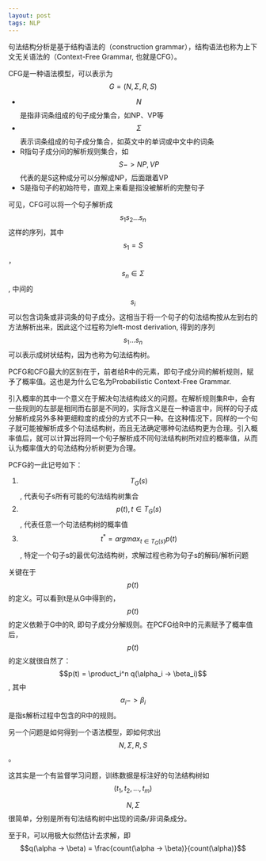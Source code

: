 ```yaml
---
layout: post
tags: NLP
---
```


句法结构分析是基于结构语法的（construction grammar），结构语法也称为上下文无关语法的（Context-Free Grammar, 也就是CFG）。

CFG是一种语法模型，可以表示为$$G=(N, \Sigma, R, S)$$

- $$N$$是指非词条组成的句子成分集合，如NP、VP等
- $$\Sigma$$表示词条组成的句子成分集合，如英文中的单词或中文中的词条
- R指句子成分间的解析规则集合，如$$S -> NP,VP$$代表的是S这种成分可以分解成NP，后面跟着VP
- S是指句子的初始符号，直观上来看是指没被解析的完整句子

可见，CFG可以将一个句子解析成$$s_1 s_2...s_n$$这样的序列，其中$$s_1=S$$，$$s_n \in \Sigma$$, 中间的$$s_i$$可以包含词条或非词条的句子成分。这相当于将一个句子的句法结构按从左到右的方法解析出来，因此这个过程称为left-most derivation, 得到的序列$$s_1 ... s_n$$可以表示成树状结构，因为也称为句法结构树。

PCFG和CFG最大的区别在于，前者给R中的元素，即句子成分间的解析规则，赋予了概率值。这也是为什么它名为Probabilistic Context-Free Grammar.

引入概率的其中一个意义在于解决句法结构歧义的问题。在解析规则集R中，会有一些规则的左部是相同而右部是不同的，实际含义是在一种语言中，同样的句子成分解析成另外多种更细粒度的成分的方式不只一种。在这种情况下，同样的一个句子就可能被解析成多个句法结构树，而且无法确定哪种句法结构更为合理。引入概率值后，就可以计算出将同一个句子解析成不同句法结构树所对应的概率值，从而认为概率值大的句法结构分析树更为合理。

PCFG的一此记号如下：

1. $$T_G(s)$$, 代表句子s所有可能的句法结构树集合
2. $$p(t), t \in T_G(s)$$, 代表任意一个句法结构树的概率值
3. $$t^* = argmax_{t \in T_G(s)} p(t)$$, 特定一个句子s的最优句法结构树，求解过程也称为句子s的解码/解析问题

关键在于$$p(t)$$的定义。可以看到t是从G中得到的，$$p(t)$$的定义依赖于G中的R, 即句子成分分解规则。在PCFG给R中的元素赋予了概率值后，$$p(t)$$的定义就很自然了：$$p(t) = \product_i^n q(\alpha_i -> \beta_i)$$, 其中$$\alpha_i -> \beta_i$$是指s解析过程中包含的R中的规则。

另一个问题是如何得到一个语法模型，即如何求出$$N, \Sigma, R, S$$。

这其实是一个有监督学习问题，训练数据是标注好的句法结构树如$$(t_1, t_2, ..., t_m)$$

$$N, \Sigma$$很简单，分别是所有句法结构树中出现的词条/非词条成分。

至于R，可以用极大似然估计去求解，即$$q(\alpha -> \beta) = \frac{count(\alpha -> \beta)}{count(\alpha)}$$
